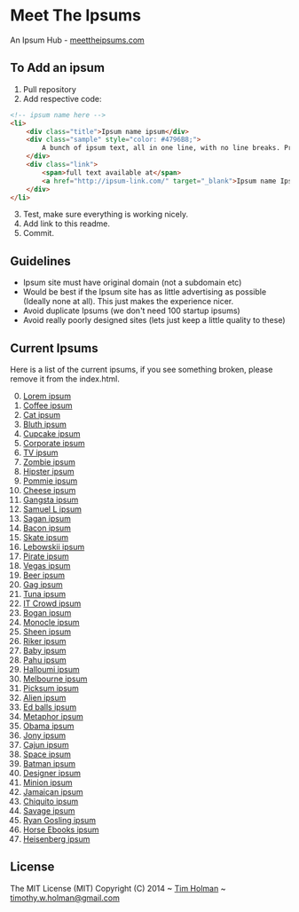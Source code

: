 Meet The Ipsums
=============

An Ipsum Hub - [meettheipsums.com](http://meettheipsums.com)

## To Add an ipsum
1. Pull repository
2. Add respective code:

```html
<!-- ipsum name here -->
<li>
    <div class="title">Ipsum name ipsum</div>
    <div class="sample" style="color: #4796B8;">
        A bunch of ipsum text, all in one line, with no line breaks. Probably enouch to fill a good sized screen.
    </div>
    <div class="link">
        <span>full text available at</span>
        <a href="http://ipsum-link.com/" target="_blank">Ipsum name Ipsum</a>
    </div>
</li>
```

3. Test, make sure everything is working nicely.
4. Add link to this readme.
5. Commit.

## Guidelines
- Ipsum site must have original domain (not a subdomain etc)
- Would be best if the Ipsum site has as little advertising as possible (Ideally none at all). This just makes the experience nicer.
- Avoid duplicate Ipsums (we don't need 100 startup ipsums)
- Avoid really poorly designed sites (lets just keep a little quality to these)

## Current Ipsums

Here is a list of the current ipsums, if you see something broken, please remove it from the index.html.

0. [Lorem ipsum](http://www.lipsum.com/) 
1. [Coffee ipsum](http://coffeeipsum.com/) 
2. [Cat ipsum](http://www.catipsum.com/) 
3. [Bluth ipsum](http://bluthipsum.com/) 
4. [Cupcake ipsum](http://www.cupcakeipsum.com/) 
5. [Corporate ipsum](http://www.cipsum.com/) 
6. [TV ipsum](http://tvipsum.com/?paragraphs=5) 
7. [Zombie ipsum](http://www.zombieipsum.com/) 
8. [Hipster ipsum](http://hipsteripsum.me/?paras=4&type=hipster-centric) 
9. [Pommie ipsum](http://www.pommyipsum.com/) 
10. [Cheese ipsum](http://www.cheeseipsum.co.uk/) 
11. [Gangsta ipsum](http://lorizzle.nl/?feed=1) 
12. [Samuel L ipsum](http://slipsum.com/) 
13. [Sagan ipsum](http://saganipsum.com/) 
14. [Bacon ipsum](http://baconipsum.com/?paras=5&type=all-meat) 
15. [Skate ipsum](http://skateipsum.com/) 
16. [Lebowskii ipsum](http://www.lebowskiipsum.com/) 
17. [Pirate ipsum](http://pirateipsum.me/) 
18. [Vegas ipsum](http://vegasipsum.com/) 
19. [Beer ipsum](http://beeripsum.com/) 
20. [Gag ipsum](http://gagipsum.com/) 
21. [Tuna ipsum](http://tunaipsum.com/) 
22. [IT Crowd ipsum](http://itcrowdipsum.com/) 
23. [Bogan ipsum](http://www.boganipsum.com/) 
24. [Monocle ipsum](http://www.monocleipsum.com/) 
25. [Sheen ipsum](http://vaticanassass.in/) 
26. [Riker ipsum](http://www.rikeripsum.com/) 
27. [Baby ipsum](http://www.babyipsum.com/) 
28. [Pahu ipsum](http://www.pahu.maori.nz/) 
29. [Halloumi ipsum](http://halloumipsum.com/) 
30. [Melbourne ipsum](http://www.melbourneipsum.com.au/) 
31. [Picksum ipsum](http://www.picksumipsum.co.uk/) 
32. [Alien ipsum](http://ancientalienipsum.com/) 
33. [Ed balls ipsum](http://edballsipsum.com/) 
34. [Metaphor ipsum](http://metaphorpsum.com/) 
35. [Obama ipsum](http://obamaipsum.com/) 
36. [Jony ipsum](http://jonyipsum.com/) 
37. [Cajun ipsum](http://cajunipsum.com/) 
38. [Space ipsum](http://spaceipsum.com/) 
39. [Batman ipsum](http://batman-ipsum.com/) 
40. [Designer ipsum](http://www.designeripsum.com/) 
41. [Minion ipsum](http://www.minionsipsum.com/) 
42. [Jamaican ipsum](http://jamaicanipsum.com/) 
43. [Chiquito ipsum](http://www.chiquitoipsum.com/) 
44. [Savage ipsum](http://www.savageipsum.com/) 
45. [Ryan Gosling ipsum](http://www.rygo-ipsum.com/)
46. [Horse Ebooks ipsum](http://horseebooksipsum.com/)
47. [Heisenberg ipsum](http://heisenbergipsum.com/) 

## License

The MIT License (MIT)
Copyright (C) 2014 ~ [Tim Holman](http://tholman.com) ~ timothy.w.holman@gmail.com